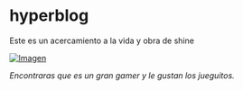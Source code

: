 # hyperblog

Este es un acercamiento a la vida y obra de shine 

[![Imagen](https://media.kingston.com/kingston/hero/ktc-hero-blog-gaming-cloud-gaming-advantages-disadvantages-lg.jpg "Imagen")](https://media.kingston.com/kingston/hero/ktc-hero-blog-gaming-cloud-gaming-advantages-disadvantages-lg.jpg "Imagen")

*Encontraras que es un gran gamer y  le gustan los jueguitos.*